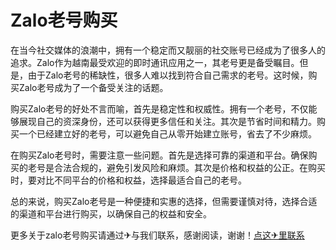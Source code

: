 # Zalo老号购买

在当今社交媒体的浪潮中，拥有一个稳定而又靓丽的社交账号已经成为了很多人的追求。Zalo作为越南最受欢迎的即时通讯应用之一，其老号更是备受瞩目。但是，由于Zalo老号的稀缺性，很多人难以找到符合自己需求的老号。这时候，购买Zalo老号成为了一个备受关注的话题。

购买Zalo老号的好处不言而喻，首先是稳定性和权威性。拥有一个老号，不仅能够展现自己的资深身份，还可以获得更多信任和关注。其次是节省时间和精力。购买一个已经建立好的老号，可以避免自己从零开始建立账号，省去了不少麻烦。

在购买Zalo老号时，需要注意一些问题。首先是选择可靠的渠道和平台。确保购买的老号是合法合规的，避免引发风险和麻烦。其次是价格和权益的公正。在购买时，要对比不同平台的价格和权益，选择最适合自己的老号。

总的来说，购买Zalo老号是一种便捷和实惠的选择，但需要谨慎对待，选择合适的渠道和平台进行购买，以确保自己的权益和安全。

更多关于zalo老号购买请通过✈与我们联系，感谢阅读，谢谢！[点这✈里联系](https://lm.k02.cc)